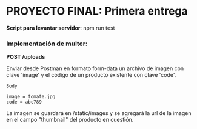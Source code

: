 # PROYECTO FINAL: Primera entrega

**Script para levantar servidor**: npm run test

### Implementación de multer:

**POST /uploads**

Enviar desde Postman en formato form-data un archivo de imagen con clave 'image' y el código de un producto existente con clave 'code'.

`Body`

````
image = tomate.jpg
code = abc789
````

La imagen se guardará en /static/images y se agregará la url de la imagen en el campo "thumbnail" del producto en cuestión. 


